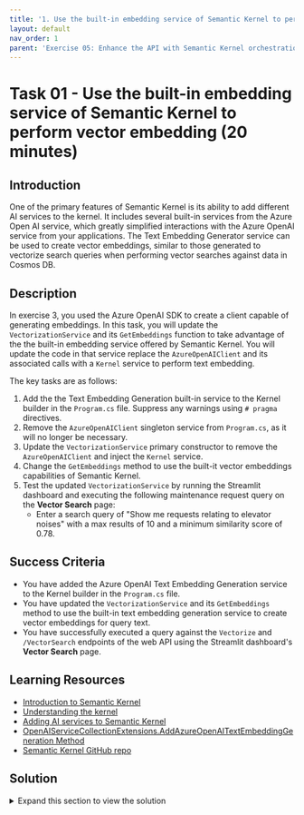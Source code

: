 ```yaml
---
title: '1. Use the built-in embedding service of Semantic Kernel to perform vector embedding'
layout: default
nav_order: 1
parent: 'Exercise 05: Enhance the API with Semantic Kernel orchestration'
---
```


# Task 01 - Use the built-in embedding service of Semantic Kernel to perform vector embedding (20 minutes)

## Introduction

One of the primary features of Semantic Kernel is its ability to add different AI services to the kernel. It includes several built-in services from the Azure Open AI service, which greatly simplified interactions with the Azure OpenAI service from your applications. The Text Embedding Generator service can be used to create vector embeddings, similar to those generated to vectorize search queries when performing vector searches against data in Cosmos DB.

## Description

In exercise 3, you used the Azure OpenAI SDK to create a client capable of generating embeddings. In this task, you will update the `VectorizationService` and its `GetEmbeddings` function to take advantage of the the built-in embedding service offered by Semantic Kernel. You will update the code in that service replace the `AzureOpenAIClient` and its associated calls with a `Kernel` service to perform text embedding.

The key tasks are as follows:

1. Add the the Text Embedding Generation built-in service to the Kernel builder in the `Program.cs` file. Suppress any warnings using `# pragma` directives.
2. Remove the `AzureOpenAIClient` singleton service from `Program.cs`, as it will no longer be necessary.
3. Update the `VectorizationService` primary constructor to remove the `AzureOpenAIClient` and inject the `Kernel` service.
4. Change the `GetEmbeddings` method to use the built-it vector embeddings capabilities of Semantic Kernel.
5. Test the updated `VectorizationService` by running the Streamlit dashboard and executing the following maintenance request query on the **Vector Search** page:
   - Enter a search query of "Show me requests relating to elevator noises" with a max results of 10 and a minimum similarity score of 0.78.

## Success Criteria

- You have added the Azure OpenAI Text Embedding Generation service to the Kernel builder in the `Program.cs` file.
- You have updated the `VectorizationService` and its `GetEmbeddings` method to use the built-in text embedding generation service to create vector embeddings for query text.
- You have successfully executed a query against the `Vectorize` and `/VectorSearch` endpoints of the web API using the Streamlit dashboard's **Vector Search** page.

## Learning Resources

- [Introduction to Semantic Kernel](https://learn.microsoft.com/semantic-kernel/overview/)
- [Understanding the kernel](https://learn.microsoft.com/semantic-kernel/concepts/kernel?pivots=programming-language-csharp)
- [Adding AI services to Semantic Kernel](https://learn.microsoft.com/semantic-kernel/concepts/ai-services/)
- [OpenAIServiceCollectionExtensions.AddAzureOpenAITextEmbeddingGeneration Method](https://learn.microsoft.com/dotnet/api/microsoft.semantickernel.openaiservicecollectionextensions.addazureopenaitextembeddinggeneration?view=semantic-kernel-dotnet)
- [Semantic Kernel GitHub repo](https://github.com/microsoft/semantic-kernel)

## Solution

<details markdown="block">
<summary>Expand this section to view the solution</summary>

- To update the `Program.cs` file to add the built-in `TextEmbeddingGeneration` service:
  - Add `AddAzureOpenAITextEmbeddingGeneration(embeddingDeploymentName, endpoint, key)` to the `Kernel` singleton builder call added in Exercise 2 Task 2 (line 224 of the 0202.MD file).

    ```csharp
    kernelBuilder.AddAzureOpenAITextEmbeddingGeneration(
        deploymentName: builder.Configuration["AzureOpenAI:EmbeddingDeploymentName"]!,
        endpoint: builder.Configuration["AzureOpenAI:Endpoint"]!,
        apiKey: builder.Configuration["AzureOpenAI:ApiKey"]!
    );
    ```

    The code will be underlined by a red squiggly line, indicating an issue.

    The `AddAzureOpenAITextEmbeddingGeneration` feature of Semantic Kernel is flagged for evaluation purposes only at this time, so, you must suppress that issue to be able to use it in the project.
  - To suppress the issue, hover your mouse cursor over the `AddAzureOpenAITextEmbeddingGeneration` function call and select the dropdown in the tooltip icon that appears.
    - In the flyout menu, select **Suppress of configure issues -> Suppress SKEXP0010** and then select **in Source**.

        ![In Program.cs, the tip button for the inserted code is highlighted, and Suppress or configure issues items is highlighted in the flyout menu. Suppress SKEXP0010 and in Source are highlighted in submenus.](../../media/Solution/0501-suppress-issue-in-source.png)

    - This will wrap the code in `#pragma warning disable` and `#pragma warning restore` directives and the final code will look like:

      ```csharp
      #pragma warning disable SKEXP0010 // Type is for evaluation purposes only and is subject to change or removal in future updates. Suppress this diagnostic to proceed.
          kernelBuilder.AddAzureOpenAITextEmbeddingGeneration(
              deploymentName: builder.Configuration["AzureOpenAI:EmbeddingDeploymentName"]!,
              endpoint: builder.Configuration["AzureOpenAI:Endpoint"]!,
              apiKey: builder.Configuration["AzureOpenAI:ApiKey"]!
          );
      #pragma warning restore SKEXP0010 // Type is for evaluation purposes only and is subject to change or removal in future updates. Suppress this diagnostic to proceed.
      ```

- To remove the `AzureOpenAIClient` singleton service from `Program.cs`:
  - In `Program.cs`, locate the line that starts with `builder.Services.AddSingleton<AzureOpenAIClient>` and delete that line and the code block it encapsulates.

- To update the `VectorizationService` primary constructor to remove the `AzureOpenAIClient` and inject the `Kernel` service:
  - Update the library references in the file:
    - Remove the `Azure.AI.OpenAI` using statement.
    - Add the following Semantic Kernel references:

      ```csharp
      using Microsoft.SemanticKernel;
      using Microsoft.SemanticKernel.Embeddings;
      ```

  - Change the primary constructor for the `VectorizationService` to swap out the use of `AzureOpenAIClient` for Semantic Kernel, deleting the injected `AzureOpenAIClient` and replacing it with `Kernel`. The new primary constructor for the class will look like:

    ```csharp
    public class VectorizationService(Kernel kernel, CosmosClient cosmosClient, IConfiguration configuration) : IVectorizationService
    ```

  - Delete the `_client` class variable and create a new one named `_kernel` with a type of `Kernel`.

    ```csharp
    private readonly Kernel _kernel = kernel;
    ```

- The steps to update the `VectorizationService` to use the built-it vector embeddings capabilities of Semantic Kernel:

  - In the `GetEmbeddings` function:
    - Remove the `embeddingClient` variable, as it is no longer necessary.
    - Replace the call to the embedding client for the built-in `GenerateEmbeddingAsync()` method of Semantic Kernel.

      ```csharp
      // Generate a vector for the provided text.
      var embeddings = await _kernel.GetRequiredService<ITextEmbeddingGenerationService>().GenerateEmbeddingAsync(text);
      ```

    - As you did in the `Program.cs` class, you must supress the issue with the `ITextEmbeddingGenerationService` feature using `# pragma` directives to use it in this class. The final code with look similar to the following:

      ```csharp
      #pragma warning disable SKEXP0001 // Type is for evaluation purposes only and is subject to change or removal in future updates. Suppress this diagnostic to proceed.
      // Generate a vector for the provided text.
      var embeddings = await _kernel.GetRequiredService<ITextEmbeddingGenerationService>().GenerateEmbeddingAsync(text);
      #pragma warning restore SKEXP0001
      ```

    - Update the `vector` variable to handle the different type returned by the `GenerateEmbeddingsAsync` method.

      ```csharp
      var vector = embeddings.ToArray();
      ```

  - Save the `VectorizationService` file.

- To test the updated `VectorizationService`, start the web API and run the Steamlit dashboard.
  - In Visual Studio Code, open a new terminal window and change the directory to `scr\ContotoSuitesWebAPI`.
  - At the terminal prompt, enter the following command to run the API locally:

    ```bash
    dotnet run
    ```

  - Once the API has started, as indicated by output in the terminal stating `Now listening on: http://localhost:5292`, open a new terminal window in Visual Studio Code, navigating to the `src\ContosoSuitesDashboard` folder, and running the following command to start the Streamlit dashboard:

    ```python
    python -m streamlit run Index.py
    ```

  - Navigate to the **Vector Search** page in the Streamlit dashboard, and then submit the following query for maintenance requests:
    - Enter a search query of "Show me requests relating to elevator noises" with a max results of 10 and a minimum similarity score of 0.78.
  - You should see several results pertaining to elevators and noise, indicating the updates to the API and `VectorizationService` are working correctly.

</details>
